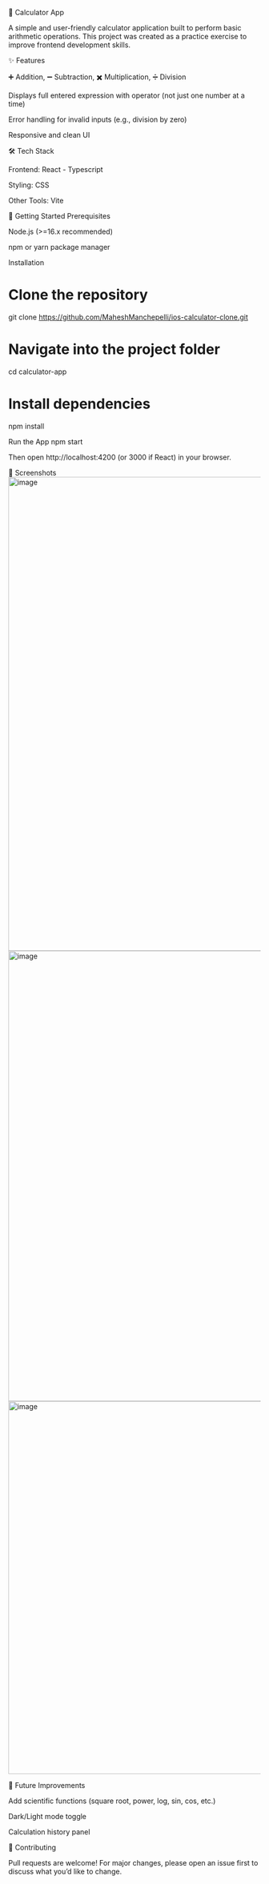🧮 Calculator App

A simple and user-friendly calculator application built to perform basic arithmetic operations. This project was created as a practice exercise to improve frontend development skills.

✨ Features

➕ Addition, ➖ Subtraction, ✖️ Multiplication, ➗ Division

Displays full entered expression with operator (not just one number at a time)

Error handling for invalid inputs (e.g., division by zero)

Responsive and clean UI

🛠️ Tech Stack

Frontend: React - Typescript

Styling: CSS 

Other Tools: Vite

🚀 Getting Started
Prerequisites

Node.js (>=16.x recommended)

npm or yarn package manager

Installation
# Clone the repository
git clone https://github.com/MaheshManchepelli/ios-calculator-clone.git

# Navigate into the project folder
cd calculator-app

# Install dependencies
npm install

Run the App
npm start


Then open http://localhost:4200
 (or 3000 if React) in your browser.

📸 Screenshots
<img width="1919" height="947" alt="image" src="https://github.com/user-attachments/assets/2d24eb37-0700-464e-955e-0d0b1d04aea3" />
<img width="1061" height="900" alt="image" src="https://github.com/user-attachments/assets/47cc1a95-63ca-4715-a025-e01ac45b5170" />
<img width="627" height="745" alt="image" src="https://github.com/user-attachments/assets/3cf74b4a-aa9d-4b9d-904e-ed9fe760a1f5" />


🔮 Future Improvements

Add scientific functions (square root, power, log, sin, cos, etc.)

Dark/Light mode toggle

Calculation history panel

🤝 Contributing

Pull requests are welcome! For major changes, please open an issue first to discuss what you’d like to change.
